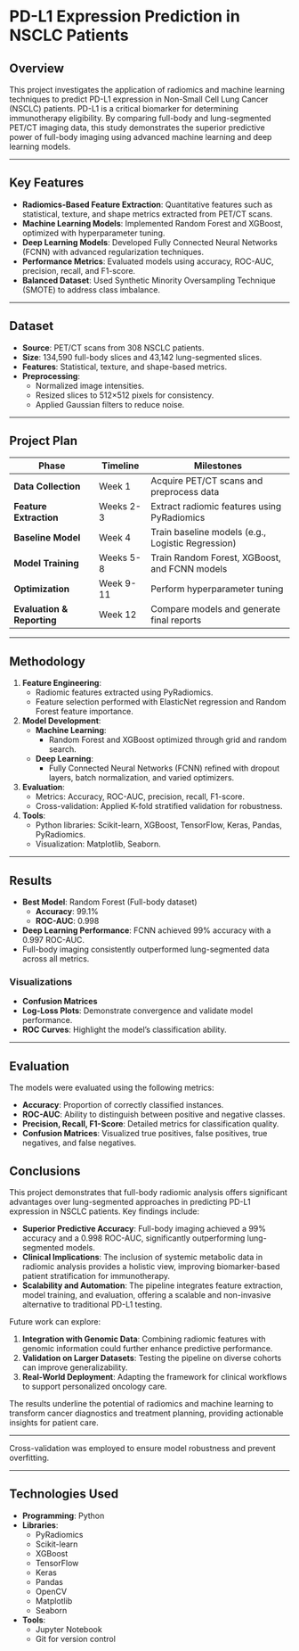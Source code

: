 # **PD-L1 Expression Prediction in NSCLC Patients**

## **Overview**
This project investigates the application of radiomics and machine learning techniques to predict PD-L1 expression in Non-Small Cell Lung Cancer (NSCLC) patients. PD-L1 is a critical biomarker for determining immunotherapy eligibility. By comparing full-body and lung-segmented PET/CT imaging data, this study demonstrates the superior predictive power of full-body imaging using advanced machine learning and deep learning models.

---

## **Key Features**
- **Radiomics-Based Feature Extraction**: Quantitative features such as statistical, texture, and shape metrics extracted from PET/CT scans.
- **Machine Learning Models**: Implemented Random Forest and XGBoost, optimized with hyperparameter tuning.
- **Deep Learning Models**: Developed Fully Connected Neural Networks (FCNN) with advanced regularization techniques.
- **Performance Metrics**: Evaluated models using accuracy, ROC-AUC, precision, recall, and F1-score.
- **Balanced Dataset**: Used Synthetic Minority Oversampling Technique (SMOTE) to address class imbalance.

---

## **Dataset**
- **Source**: PET/CT scans from 308 NSCLC patients.
- **Size**: 134,590 full-body slices and 43,142 lung-segmented slices.
- **Features**: Statistical, texture, and shape-based metrics.
- **Preprocessing**:
  - Normalized image intensities.
  - Resized slices to 512×512 pixels for consistency.
  - Applied Gaussian filters to reduce noise.

---

## **Project Plan**
| **Phase**                | **Timeline**       | **Milestones**                                      |
|--------------------------|--------------------|----------------------------------------------------|
| **Data Collection**      | Week 1            | Acquire PET/CT scans and preprocess data          |
| **Feature Extraction**   | Weeks 2-3         | Extract radiomic features using PyRadiomics        |
| **Baseline Model**       | Week 4            | Train baseline models (e.g., Logistic Regression)  |
| **Model Training**       | Weeks 5-8         | Train Random Forest, XGBoost, and FCNN models      |
| **Optimization**         | Week 9-11         | Perform hyperparameter tuning                      |
| **Evaluation & Reporting** | Week 12         | Compare models and generate final reports          |

---

## **Methodology**
1. **Feature Engineering**:
   - Radiomic features extracted using PyRadiomics.
   - Feature selection performed with ElasticNet regression and Random Forest feature importance.
2. **Model Development**:
   - **Machine Learning**:
     - Random Forest and XGBoost optimized through grid and random search.
   - **Deep Learning**:
     - Fully Connected Neural Networks (FCNN) refined with dropout layers, batch normalization, and varied optimizers.
3. **Evaluation**:
   - Metrics: Accuracy, ROC-AUC, precision, recall, F1-score.
   - Cross-validation: Applied K-fold stratified validation for robustness.
4. **Tools**:
   - Python libraries: Scikit-learn, XGBoost, TensorFlow, Keras, Pandas, PyRadiomics.
   - Visualization: Matplotlib, Seaborn.

---

## **Results**
- **Best Model**: Random Forest (Full-body dataset)
  - **Accuracy**: 99.1%
  - **ROC-AUC**: 0.998
- **Deep Learning Performance**: FCNN achieved 99% accuracy with a 0.997 ROC-AUC.
- Full-body imaging consistently outperformed lung-segmented data across all metrics.

### **Visualizations**
- **Confusion Matrices**
- **Log-Loss Plots**: Demonstrate convergence and validate model performance.
- **ROC Curves**: Highlight the model’s classification ability.

---

## **Evaluation**
The models were evaluated using the following metrics:
- **Accuracy**: Proportion of correctly classified instances.
- **ROC-AUC**: Ability to distinguish between positive and negative classes.
- **Precision, Recall, F1-Score**: Detailed metrics for classification quality.
- **Confusion Matrices**: Visualized true positives, false positives, true negatives, and false negatives.

## **Conclusions**
This project demonstrates that full-body radiomic analysis offers significant advantages over lung-segmented approaches in predicting PD-L1 expression in NSCLC patients. Key findings include:

- **Superior Predictive Accuracy**: Full-body imaging achieved a 99% accuracy and a 0.998 ROC-AUC, significantly outperforming lung-segmented models.
- **Clinical Implications**: The inclusion of systemic metabolic data in radiomic analysis provides a holistic view, improving biomarker-based patient stratification for immunotherapy.
- **Scalability and Automation**: The pipeline integrates feature extraction, model training, and evaluation, offering a scalable and non-invasive alternative to traditional PD-L1 testing.

Future work can explore:
1. **Integration with Genomic Data**: Combining radiomic features with genomic information could further enhance predictive performance.
2. **Validation on Larger Datasets**: Testing the pipeline on diverse cohorts can improve generalizability.
3. **Real-World Deployment**: Adapting the framework for clinical workflows to support personalized oncology care.

The results underline the potential of radiomics and machine learning to transform cancer diagnostics and treatment planning, providing actionable insights for patient care.

---

Cross-validation was employed to ensure model robustness and prevent overfitting.

---

## **Technologies Used**
- **Programming**: Python
- **Libraries**: 
  - PyRadiomics
  - Scikit-learn
  - XGBoost
  - TensorFlow
  - Keras
  - Pandas
  - OpenCV
  - Matplotlib
  - Seaborn
- **Tools**:
  - Jupyter Notebook
  - Git for version control
